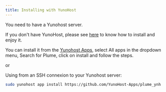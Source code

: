 ```yaml
---
title: Installing with YunoHost
---
```


You need to have a Yunohost server.

If you don't have YunoHost, please see [here](https://yunohost.org/#/install) to know how to install and enjoy it.

You can install it from the [Yunohost Apps](https://yunohost.org/#/apps_en), select All apps in the dropdown menu, Search for Plume, click on install and follow the steps.

or

Using from an SSH connexion to your Yunohost server: 

```bash 
sudo yunohost app install https://github.com/YunoHost-Apps/plume_ynh
```